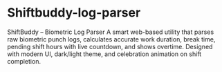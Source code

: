 # Shiftbuddy-log-parser
ShiftBuddy – Biometric Log Parser A smart web-based utility that parses raw biometric punch logs, calculates accurate work duration, break time, pending shift hours with live countdown, and shows overtime. Designed with modern UI, dark/light theme, and celebration animation on shift completion.
